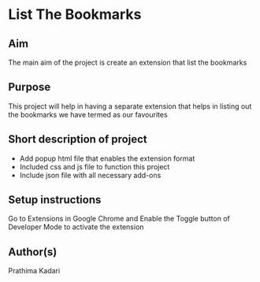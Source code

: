 # List The Bookmarks

## Aim

The main aim of the project is create an extension that list the bookmarks

## Purpose

This project will help in having a separate extension that helps in listing out the bookmarks we have termed as our favourites


## Short description of project

- Add popup html file that enables the extension format
- Included css and js file to function this project
- Include json file with all necessary add-ons


## Setup instructions

Go to Extensions in Google Chrome and Enable the Toggle button of Developer Mode to activate the extension


## Author(s)

Prathima Kadari



